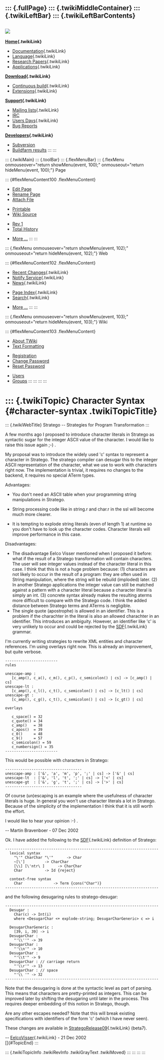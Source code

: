 ::: {.fullPage}
::: {.twikiMiddleContainer}
::: {.twikiLeftBar}
::: {.twikiLeftBarContents}
  ----------------------------------------------------------------------------------
  [![](../pub/Stratego/StrategoLogo/StrategoLogoTextlessWhite-100px.png)](WebHome)
  ----------------------------------------------------------------------------------

**[Home](WebHome){.twikiLink}**

-   [Documentation](StrategoDocumentation){.twikiLink}
-   [Language](StrategoLanguage){.twikiLink}
-   [Research Papers](StrategoPublications){.twikiLink}
-   [Applications](StrategoApplication){.twikiLink}

**[Download](StrategoDownload){.twikiLink}**

-   [Continuous build](ContinuousBuild){.twikiLink}
-   [Extensions](AdditionalPackageDownload){.twikiLink}

**[Support](StrategoSupport){.twikiLink}**

-   [Mailing lists](MailingList){.twikiLink}
-   [IRC](irc://irc.freenode.net/#stratego)
-   [Users Days](StrategoUsersDay){.twikiLink}
-   [Bug Reports](http://yellowgrass.org/project/StrategoXT)

**[Developers](StrategoDev){.twikiLink}**

-   [Subversion](https://svn.strategoxt.org/repos/StrategoXT/strategoxt/trunk)
-   [Buildfarm
    results](http://hydra.nixos.org/jobset/strategoxt/strategoxt-release/all)
:::
:::

::: {.twikiMain}
::: {.toolBar}
::: {.flexMenuBar}
::: {.flexMenu onmouseover="return showMenu(event, 100);" onmouseout="return hideMenu(event, 100);"}
Page

::: {#flexMenuContent100 .flexMenuContent}
-   [Edit
    Page](http://www.program-transformation.org/edit/Stratego/CharacterSyntax?t=1536825568)
-   [Rename
    Page](http://www.program-transformation.org/rename/Stratego/CharacterSyntax)
-   [Attach
    File](http://www.program-transformation.org/attach/Stratego/CharacterSyntax)

<!-- -->

-   [Printable](http://www.program-transformation.org/view/Stratego/CharacterSyntax?skin=print.pattern)
-   [Wiki
    Source](http://www.program-transformation.org/view/Stratego/CharacterSyntax?skin=text&raw=on&contenttype=text/plain)

<!-- -->

-   [Rev
    1](http://www.program-transformation.org/view/Stratego/CharacterSyntax?rev=1.1)
-   [Total
    History](http://www.program-transformation.org/rdiff/Stratego/CharacterSyntax)

<!-- -->

-   [More
    \...](http://www.program-transformation.org/oops/Stratego/CharacterSyntax?template=oopsmore&param1=1.1&param2=1.1)
:::
:::

::: {.flexMenu onmouseover="return showMenu(event, 102);" onmouseout="return hideMenu(event, 102);"}
Web

::: {#flexMenuContent102 .flexMenuContent}
-   [Recent Changes](WebChanges){.twikiLink}
-   [Notify Service](WebNotify){.twikiLink}
-   [News](WebNews){.twikiLink}

<!-- -->

-   [Page Index](WebIndex){.twikiLink}
-   [Search](WebSearch){.twikiLink}

<!-- -->

-   [More
    \...](http://www.program-transformation.org/oops/Stratego/CharacterSyntax?template=oopsmore&param1=1.1&param2=1.1)
:::
:::

::: {.flexMenu onmouseover="return showMenu(event, 103);" onmouseout="return hideMenu(event, 103);"}
Wiki

::: {#flexMenuContent103 .flexMenuContent}
-   [About
    TWiki](http://www.program-transformation.org/view/TWiki/WebHome)
-   [Text
    Formatting](http://www.program-transformation.org/view/TWiki/TextFormattingRules)

<!-- -->

-   [Registration](http://www.program-transformation.org/view/TWiki/TWikiRegistration)
-   [Change
    Password](http://www.program-transformation.org/view/TWiki/ChangePassword)
-   [Reset
    Password](http://www.program-transformation.org/view/TWiki/ResetPassword)

<!-- -->

-   [Users](http://www.program-transformation.org/view/Main/TWikiUsers)
-   [Groups](http://www.program-transformation.org/view/Main/TWikiGroups)
:::
:::
:::
:::

::: {.twikiTopic}
Character Syntax {#character-syntax .twikiTopicTitle}
================

::: {.twikiWebTitle}
Stratego \-- Strategies for Program Transformation
:::

A few months ago I proposed to introduce character literals in Stratego
as syntactic sugar for the integer ASCII value of the character. I would
like to raise this issue again ;-) .

My proposal was to introduce the widely used \'c\' syntax to represent a
character in Stratego. The stratego compiler can desugar this to the
integer ASCII representation of the character, what we use to work with
characters right now. The implementation is trivial, it requires no
changes to the backend, it requires no special ATerm types.

Advantages:

-   You don\'t need an ASCII table when your programming string
    manipulations in Stratego.

<!-- -->

-   String processing code like in string.r and char.r in the ssl will
    become much more clearer.

<!-- -->

-   It is tempting to explode string literals (even of length 1) at
    runtime so you don\'t have to look up the character codes. Character
    literals will improve performance in this case.

Disadvantages:

-   The disadvantage Eelco Visser mentioned when I proposed it before:
    what if the result of a Stratego transformation will contain
    characters. The user will see integer values instead of the
    character literal in this case. I think that this is not a huge
    problem because: (1) characters are not likely to occur in the
    result of a program: they are often used in String manipulation,
    where the string will be rebuild (imploded) later. (2) In another
    Stratego applications the integer value can still be matched against
    a pattern with a character literal because a character literal is
    simply an int. (3) concrete syntax already makes the resulting
    aterms more difficult to compare with the Stratego code. I think the
    added distance between Stratego terms and ATerms is negligible.
-   The single quote (apostrophe) is allowed in an identifier. This is a
    problem if the charachter in the literal is also an allowed
    charachter in an identifier. This introduces an ambiguity. However,
    an identifier like \'c\' is very unlikely to occur and could be
    rejected by the [SDF](SDF){.twikiLink} grammar.

I\'m currently writing strategies to rewrite XML entities and character
references. I\'m using overlays right now. This is already an
improvement, but quite verbose.

    ------------------------
    rules

    unescape-amp :
       [c_amp(), c_a(), c_m(), c_p(), c_semicolon() | cs] -> [c_amp() | cs]
    unescape-lt :
       [c_amp(), c_l(), c_t(), c_semicolon() | cs] -> [c_lt() | cs]
    unescape-gt :
       [c_amp(), c_g(), c_t(), c_semicolon() | cs] -> [c_gt() | cs]

    overlays

       c_space() = 32
       c_quote() = 34
       c_amp()   = 38
       c_apos()  = 39
       c_0()     = 48
       c_9()     = 57
       c_semicolon() = 59
       c_numbersign() = 35
    ------------------------

This would be possible with characters in Stratego:

    -----------------------------------
    unescape-amp : ['&', 'a', 'm', 'p', ';' | cs] -> ['&' | cs]
    unescape-lt  : ['&', 'l', 't', ';' | cs] -> ['<' | cs]
    unescape-gt  : ['&', 'g', 't', ';' | cs] -> ['>' | cs]
    -----------------------------------

Of course (un)escaping is an example where the usefulness of character
literals is huge. In general you won\'t use character literals a lot in
Stratego. Because of the simplicity of the implementation I think that
it is still worth the effort.

I would like to hear your opinion :-) .

\-- Martin Bravenboer - 07 Dec 2002

Ok. I have added the following to the [SDF](SDF){.twikiLink} definition
of Stratego:

    ----------------------------------------------------------------------
      lexical syntax
        "\'" CharChar "\'"      -> Char
        ~[\']         -> CharChar
        [\\] [\'ntr\ ]      -> CharChar
        Char          -> Id {reject}
     
      context-free syntax
        Char              -> Term {cons("Char")}
    ----------------------------------------------------------------------

and the following desugaring rules to stratego-desugar:

    ----------------------------------------------------------------------
      Desugar :
        Char(c) -> Int(i)
        where <DesugarChar <+ explode-string; DesugarCharGeneric> c => i

      DesugarCharGeneric :
        [39, i, 39] -> i
      DesugarChar :
        "'\\''" -> 39
      DesugarChar :
        "'\\n'" -> 10
      DesugarChar :
        "'\\t'" -> 9
      DesugarChar : // carriage return
        "'\\r'" -> 13
      DesugarChar : // space
        "'\\ '" -> 32
    ----------------------------------------------------------------------

Note that the desugaring is done at the syntactic level as part of
parsing. This means that characters are pretty-printed as integers. This
can be improved later by shifting the desugaring until later in the
process. This requires deeper embedding of this notion in Stratego,
though.

Are any other escapes needed? Note that this will break existing
specifications with identifiers of the form \'c\' (which I have never
seen).

These changes are available in
[StrategoRelease09](StrategoRelease09){.twikiLink} (beta7).

\-- [EelcoVisser](../Main/EelcoVisser){.twikiLink} - 21 Dec 2002\
[]{#TopicEnd}
:::

::: {.twikiTopicInfo .twikiRevInfo .twikiGrayText .twikiMoved}
:::
:::
:::
:::
